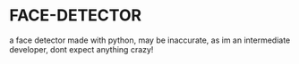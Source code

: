 # FACE-DETECTOR
a face detector made with python, may be inaccurate, as im an intermediate developer, dont expect anything crazy!
